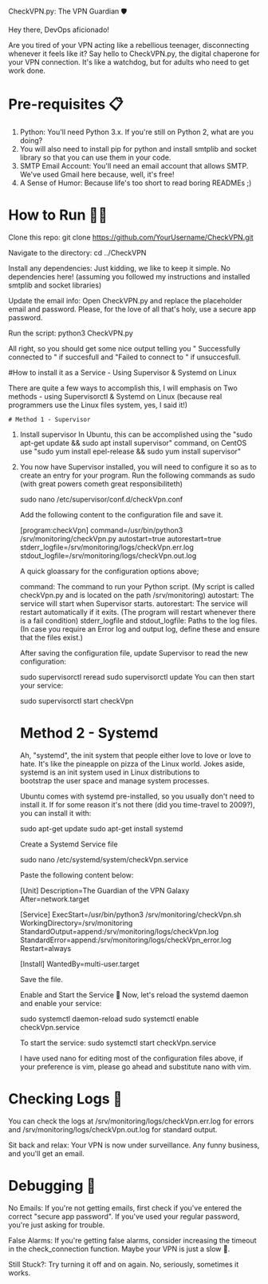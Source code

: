 CheckVPN.py: The VPN Guardian 🛡️

Hey there, DevOps aficionado! 

Are you tired of your VPN acting like a rebellious teenager, disconnecting whenever it feels like it? Say hello to CheckVPN.py, the digital chaperone for your VPN connection. It's like a watchdog, but for adults who need to get work done.

# Pre-requisites 📋

1. Python: You'll need Python 3.x. If you're still on Python 2, what are you doing?
2. You will also need to install pip for python and install smtplib and socket library so that you can use them in your code.
3. SMTP Email Account: You'll need an email account that allows SMTP. We've used Gmail here because, well, it's free!
4. A Sense of Humor: Because life's too short to read boring READMEs ;)

# How to Run 🏃‍♂️

Clone this repo: git clone https://github.com/YourUsername/CheckVPN.git

Navigate to the directory: cd ../CheckVPN

Install any dependencies: Just kidding, we like to keep it simple. No dependencies here! (assuming you followed my instructions and installed smtplib and socket libraries)

Update the email info: Open CheckVPN.py and replace the placeholder email and password. Please, for the love of all that's holy, use a secure app password.

Run the script: python3 CheckVPN.py

All right, so you should get some nice output telling you " Successfully connected to <HOST> <PORT>" if succesfull and "Failed to connect to <HOST> <PORT>" if unsuccesfull.

#How to install it as a Service - Using Supervisor & Systemd on Linux

There are quite a few ways to accomplish this, I will emphasis on Two methods - using Supervisorctl  & Systemd on Linux (because real programmers use the Linux files system, yes, I said it!)
    
    # Method 1 - Supervisor
1. Install supervisor
   In Ubuntu, this can be accomplished using the "sudo apt-get update && sudo apt install supervisor" command, on CentOS use "sudo yum install epel-release && sudo yum install supervisor"

2. You now have Supervisor installed, you will need to configure it so as to create an entry for your program. Run the following commands as sudo (with great powers cometh great responsibiliteth)

   sudo nano /etc/supervisor/conf.d/checkVpn.conf

   Add the following content to the configuration file and save it.

    [program:checkVpn]
    command=/usr/bin/python3 /srv/monitoring/checkVpn.py
    autostart=true
    autorestart=true
    stderr_logfile=/srv/monitoring/logs/checkVpn.err.log
    stdout_logfile=/srv/monitoring/logs/checkVpn.out.log

    A quick gloassary for the configuration options above;

   command: The command to run your Python script. (My script is called checkVpn.py and is located on the path /srv/monitoring)
   autostart: The service will start when Supervisor starts.
   autorestart: The service will restart automatically if it exits. (The program will restart whenever there is a fail condition)
   stderr_logfile and stdout_logfile: Paths to the log files. (In case you require an Error log and output log, define these and ensure that the files exist.)

   After saving the configuration file, update Supervisor to read the new configuration:


   sudo supervisorctl reread
   sudo supervisorctl update
   You can then start your service:


   sudo supervisorctl start checkVpn

   # Method 2 - Systemd

   Ah, "systemd", the init system that people either love to love or love to hate.
   It's like the pineapple on pizza of the Linux world. Jokes aside, systemd is an init system used in Linux distributions to     
   bootstrap the user space and manage system processes.

   Ubuntu comes with systemd pre-installed, so you usually don't need to install it. If for some reason it's not there (did you time-travel to 2009?), you can install it with:


   sudo apt-get update
   sudo apt-get install systemd

   Create a Systemd Service file

   sudo nano /etc/systemd/system/checkVpn.service

   Paste the following content below:

   [Unit]
   Description=The Guardian of the VPN Galaxy
   After=network.target

   [Service]
   ExecStart=/usr/bin/python3 /srv/monitoring/checkVpn.sh
   WorkingDirectory=/srv/monitoring
   StandardOutput=append:/srv/monitoring/logs/checkVpn.log
   StandardError=append:/srv/monitoring/logs/checkVpn_error.log
   Restart=always

   [Install]
   WantedBy=multi-user.target

   Save the file.

   Enable and Start the Service 🚀
   Now, let's reload the systemd daemon and enable your service:

   sudo systemctl daemon-reload
   sudo systemctl enable checkVpn.service
   
   To start the service:
   sudo systemctl start checkVpn.service

   I have used nano for editing most of the configuration files above, if your preference is vim, please go ahead and substitute nano with vim.
   
# Checking Logs 🌳

You can check the logs at /srv/monitoring/logs/checkVpn.err.log for errors and /srv/monitoring/logs/checkVpn.out.log for standard output.

Sit back and relax: Your VPN is now under surveillance. Any funny business, and you'll get an email.

# Debugging 🐛

No Emails: If you're not getting emails, first check if you've entered the correct "secure app password". If you've used your regular password, you're just asking for trouble.

False Alarms: If you're getting false alarms, consider increasing the timeout in the check_connection function. Maybe your VPN is just a slow 🐌.

Still Stuck?: Try turning it off and on again. No, seriously, sometimes it works.



